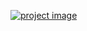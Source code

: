 [![project image](https://i.ibb.co/SnXQYTf/codesperk-github-io-summer-deal-B8-A5.jpg)](https://codesperk.github.io/summer-deal-B8A5/)
